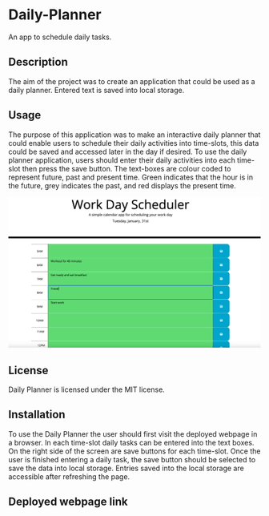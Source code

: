 # Daily-Planner

An app to schedule daily tasks.

## Description

The aim of the project was to create an application that could be used as a daily planner. Entered text is saved into local storage.

## Usage

The purpose of this application was to make an interactive daily planner that could enable users to schedule their daily activities into time-slots, this data could be saved and accessed later in the day if desired. To use the daily planner application, users should enter their daily activities into each time-slot then press the save button. The text-boxes are colour coded to represent future, past and present time. Green indicates that the hour is in the future, grey indicates the past, and red displays the present time.

![screenshot](screenshot.png "screenshot of the Daily Planner")

## License

Daily Planner is licensed under the MIT license.

## Installation

To use the Daily Planner the user should first visit the deployed webpage in a browser. In each time-slot daily tasks can be entered into the text boxes. On the right side of the screen are save buttons for each time-slot. Once the user is finished entering a daily task, the save button should be selected to save the data into local storage. Entries saved into the local storage are accessible after refreshing the page.

## Deployed webpage link
